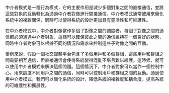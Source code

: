 

中介者模式是一種行為模式，它的主要作用是減少多個對象之間的直接通信，並將這些對象的互動轉化為通過中介者對像進行間接通信。中介者模式通常被用來簡化系統中的複雜關係，同時可以使得系統的設計更加具有靈活性和可維護性。

在中介者模式中，中介者對像當作多個子對像之間的調度者。每個子對像之間的通信都必須通過中介者對象，這樣可以確保彼此之間的通信維持在一個良好的狀態，同時中介者對象可以根據不同的情況和需求來控制這些子對像之間的互動。

舉例來說，假設一個社交媒體平台包含了多個用戶和多個群組，這些用戶和群組之間需要相互通信，但直接通信會使得系統變得混亂不堪且難以維護。這時候，就可以使用中介者模式來解決這個問題。這個情況下，中介者對象可以當作一個控制中心，用來調度不同用戶之間的通信，同時可以控制用戶和群組之間的互動。通過使用中介者模式，我們可以簡化系統的設計，降低系統的複雜度和耦合度，提高系統的可維護性和擴展性。